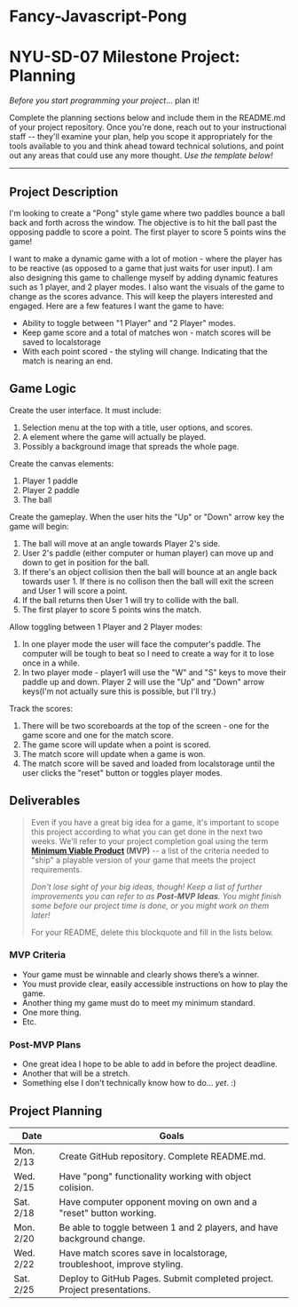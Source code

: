 # Fancy-Javascript-Pong

# NYU-SD-07 Milestone Project: Planning

_Before you start programming your project_... plan it!

Complete the planning sections below and include them in the README.md of your project repository. Once you're done, reach out to your instructional staff -- they'll examine your plan, help you scope it appropriately for the tools available to you and think ahead toward technical solutions, and point out any areas that could use any more thought. _Use the template below!_

---

## Project Description

I'm looking to create a "Pong" style game where two paddles bounce a ball back and forth across the window. The objective is to hit the ball past the opposing paddle to score a point. The first player to score 5 points wins the game!

I want to make a dynamic game with a lot of motion - where the player has to be reactive (as opposed to a game that just waits for user input). I am also designing this game to challenge myself by adding dynamic features such as 1 player, and 2 player modes. I also want the visuals of the game to change as the scores advance. This will keep the players interested and engaged. Here are a few features I want the game to have:

- Ability to toggle between "1 Player" and "2 Player" modes.
- Keep game score and a total of matches won - match scores will be saved to localstorage
- With each point scored - the styling will change. Indicating that the match is nearing an end.

## Game Logic

Create the user interface. It must include:

1. Selection menu at the top with a title, user options, and scores.
2. A <canvas> element where the game will actually be played.
3. Possibly a background image that spreads the whole page.

Create the canvas elements:

1. Player 1 paddle
2. Player 2 paddle
3. The ball

Create the gameplay. When the user hits the "Up" or "Down" arrow key the game will begin:

1. The ball will move at an angle towards Player 2's side.
2. User 2's paddle (either computer or human player) can move up and down to get in position for the ball.
3. If there's an object collision then the ball will bounce at an angle back towards user 1. If there is no collison then the ball will exit the screen and User 1 will score a point.
4. If the ball returns then User 1 will try to collide with the ball.
5. The first player to score 5 points wins the match.

Allow toggling between 1 Player and 2 Player modes:

1. In one player mode the user will face the computer's paddle. The computer will be tough to beat so I need to create a way for it to lose once in a while.
2. In two player mode - player1 will use the "W" and "S" keys to move their paddle up and down. Player 2 will use the "Up" and "Down" arrow keys(I'm not actually sure this is possible, but I'll try.)

Track the scores:

1. There will be two scoreboards at the top of the screen - one for the game score and one for the match score.
2. The game score will update when a point is scored.
3. The match score will update when a game is won.
4. The match score will be saved and loaded from localstorage until the user clicks the "reset" button or toggles player modes.

## Deliverables

> Even if you have a great big idea for a game, it's important to scope this project according to what you can get done in the next two weeks. We'll refer to your project completion goal using the term **[Minimum Viable Product](https://en.wikipedia.org/wiki/Minimum_viable_product) (MVP)** -- a list of the criteria needed to "ship" a playable version of your game that meets the project requirements.
>
> _Don't lose sight of your big ideas, though! Keep a list of further improvements you can refer to as **Post-MVP Ideas**. You might finish some before our project time is done, or you might work on them later!_
>
> For your README, delete this blockquote and fill in the lists below.

### MVP Criteria

- Your game must be winnable and clearly shows there’s a winner.
- You must provide clear, easily accessible instructions on how to play the game.
- Another thing my game must do to meet my minimum standard.
- One more thing.
- Etc.

### Post-MVP Plans

- One great idea I hope to be able to add in before the project deadline.
- Another that will be a stretch.
- Something else I don't technically know how to do... _yet_. :)

## Project Planning

| Date      | Goals                                                                    |
| --------- | ------------------------------------------------------------------------ |
| Mon. 2/13 | Create GitHub repository. Complete README.md.                            |
| Wed. 2/15 | Have "pong" functionality working with object colision.                  |
| Sat. 2/18 | Have computer opponent moving on own and a "reset" button working.       |
| Mon. 2/20 | Be able to toggle between 1 and 2 players, and have background change.   |
| Wed. 2/22 | Have match scores save in localstorage, troubleshoot, improve styling.   |
| Sat. 2/25 | Deploy to GitHub Pages. Submit completed project. Project presentations. |
